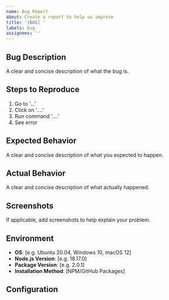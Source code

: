 ```yaml
---
name: Bug Report
about: Create a report to help us improve
title: '[BUG] '
labels: bug
assignees: ''
---
```

## Bug Description
A clear and concise description of what the bug is.
## Steps to Reproduce
1. Go to '...'
2. Click on '....'
3. Run command '....'
4. See error
## Expected Behavior
A clear and concise description of what you expected to happen.
## Actual Behavior
A clear and concise description of what actually happened.
## Screenshots
If applicable, add screenshots to help explain your problem.
## Environment
- **OS**: [e.g. Ubuntu 20.04, Windows 10, macOS 12]
- **Node.js Version**: [e.g. 18.17.0]
- **Package Version**: [e.g. 2.0.1]
- **Installation Method**: [NPM/GitHub Packages]
## Configuration

